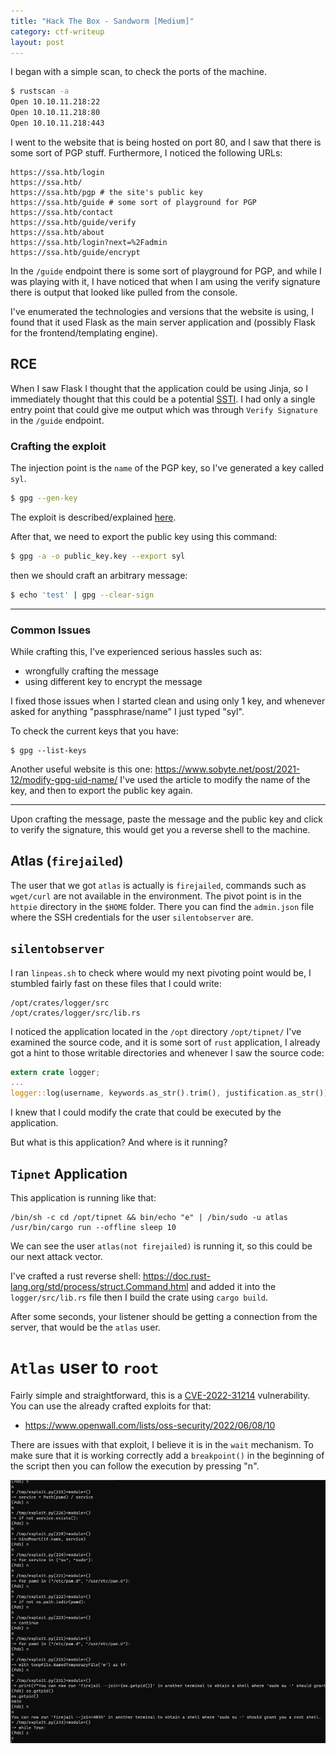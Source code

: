 ```yaml
---
title: "Hack The Box - Sandworm [Medium]"
category: ctf-writeup
layout: post
---
```



I began with a simple scan, to check the ports of the machine.

```bash
$ rustscan -a 
Open 10.10.11.218:22
Open 10.10.11.218:80
Open 10.10.11.218:443
```

I went to the website that is being hosted on port 80, and I saw that there is some sort of PGP stuff. Furthermore, I noticed the following URLs:

```http
https://ssa.htb/login
https://ssa.htb/
https://ssa.htb/pgp # the site's public key
https://ssa.htb/guide # some sort of playground for PGP
https://ssa.htb/contact
https://ssa.htb/guide/verify
https://ssa.htb/about
https://ssa.htb/login?next=%2Fadmin
https://ssa.htb/guide/encrypt
```

In the `/guide` endpoint there is some sort of playground for PGP, and while I was playing with it, I have noticed that when I am using the verify signature there is output that looked like pulled from the console. 

I've enumerated the technologies and versions that the website is using, I found that it used Flask as the main server application and (possibly Flask for the frontend/templating engine). 

## RCE 

When I saw Flask I thought that the application could be using Jinja, so I immediately thought that this could be a potential [SSTI](https://book.hacktricks.xyz/pentesting-web/ssti-server-side-template-injection). 
I had only a single entry point that could give me output which was through `Verify Signature` in the `/guide` endpoint. 

### Crafting the exploit

The injection point is the `name` of the PGP key, so I've generated a key called `syl`.

```bash
$ gpg --gen-key
```

The exploit is described/explained [here](https://github.com/swisskyrepo/PayloadsAllTheThings/tree/master/Server%20Side%20Template%20Injection#jinja2).

After that, we need to export the public key using this command:

```bash
$ gpg -a -o public_key.key --export syl
```

then we should craft an arbitrary message:

```bash
$ echo 'test' | gpg --clear-sign
```

--- 
### Common Issues

While crafting this, I've experienced serious hassles such as:
- wrongfully crafting the message
- using different key to encrypt the message

I fixed those issues when I started clean and using only 1 key, and whenever asked for anything "passphrase/name" I just typed "syl".

To check the current keys that you have:

```
$ gpg --list-keys
```

Another useful website is this one: https://www.sobyte.net/post/2021-12/modify-gpg-uid-name/ I've used the article to modify the name of the key, and then to export the public key again.

---

Upon crafting the message, paste the message and the public key and click to verify the signature, this would get you a reverse shell to the machine.

## Atlas (`firejailed`)

The user that we got `atlas` is actually is `firejailed`, commands such as `wget/curl` are not available in the environment. The pivot point is in the `httpie` directory in the `$HOME` folder. There you can find the `admin.json` file where the SSH credentials for the user `silentobserver` are. 

## `silentobserver`

I ran `linpeas.sh` to check where would my next pivoting point would be, I stumbled fairly fast on these files that I could write:

```
/opt/crates/logger/src
/opt/crates/logger/src/lib.rs
```

I noticed the application located in the `/opt` directory `/opt/tipnet/` I've examined the source code, and it is some sort of `rust` application, I already got a hint to those writable directories and whenever I saw the source code:

```rust
extern crate logger;
...
logger::log(username, keywords.as_str().trim(), justification.as_str()); // Invoking it later on.
```

I knew that I could modify the crate that could be executed by the application.

But what is this application? And where is it running?

## `Tipnet` Application

This application is running like that: 

```
/bin/sh -c cd /opt/tipnet && bin/echo "e" | /bin/sudo -u atlas /usr/bin/cargo run --offline sleep 10
```

We can see the user `atlas(not firejailed)` is running it, so this could be our next attack vector.

I've crafted a rust reverse shell: https://doc.rust-lang.org/std/process/struct.Command.html and added it into the `logger/src/lib.rs` file then I build the crate using `cargo build`.

After some seconds, your listener should be getting a connection from the server, that would be the `atlas` user.

# `Atlas` user to `root`

Fairly simple and straightforward, this is a [CVE-2022-31214](https://github.com/advisories/GHSA-m2xv-wgqg-4gxh "CVE-2022-31214") vulnerability. You can use the already crafted exploits for that:

- https://www.openwall.com/lists/oss-security/2022/06/08/10 

There are issues with that exploit, I believe it is in the `wait` mechanism. To make sure that it is working correctly add a `breakpoint()` in the beginning of the script then you can follow the execution by pressing "n".

![rwojak](/htb/htb-sandworm-firejail.png)
